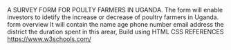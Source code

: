 A SURVEY FORM FOR POULTY FARMERS IN UGANDA.
The form will enable investors to idetify the increase or decrease of poultry farmers in Uganda.
form overview
It will contain the 
name
age
phone number
email address
the district
the duration spent in this arear,
Build using
HTML
CSS
REFERENCES
https://www.w3schools.com/
